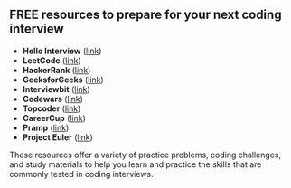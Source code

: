 ## FREE resources to prepare for your next coding interview

* **Hello Interview** ([link](hellointerview.com))
* **LeetCode** ([link](leetcode.com))
* **HackerRank** ([link](hackerrank.com))
* **GeeksforGeeks** ([link](geeksforgeeks.org))
* **Interviewbit** ([link](interviewbit.com))
* **Codewars** ([link](codewars.com))
* **Topcoder** ([link](topcoder.com))
* **CareerCup** ([link](careercup.com))
* **Pramp** ([link](pramp.com))
* **Project Euler** ([link](projecteuler.net))

These resources offer a variety of practice problems, coding challenges, and study materials to help you learn and practice the skills that are commonly tested in coding interviews.
